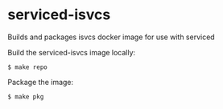 serviced-isvcs
==============

Builds and packages isvcs docker image for use with serviced



Build the serviced-isvcs image locally:
```
$ make repo
```

Package the image:
```
$ make pkg
```
